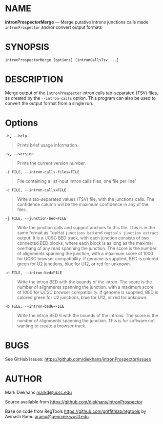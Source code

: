 # NAME

**intronProspectorMerge** — Merge putative introns junctions calls made `intronProspector` and/or convert output formats

# SYNOPSIS

`intronProspectorMerge [options] [intronCallsTsv ...]`

# DESCRIPTION

Merge output of the `intronProspector` intron calls tab-separated (TSV) files, as created by the `--intron-calls` option.
This program can also be used to convert the output format from a single run.

# Options

`-h, --help`

> Prints brief usage information.

`-v, --version`

> Prints the current version number.

`-i FILE, --intron-calls-files=FILE`

> File containing a list input intron calls files, one file per line'

`-c FILE, --intron-calls=FILE`

> Write a tab-separated values (TSV) file, with the junctions calls.  The confidence column will be the maximum confidence in any of the files.

`-j FILE, --junction-bed=FILE`

> Write the junction calls and support anchors to this file.  This is in the same format as TopHat `junctions.bed` and `regtools junction extract` output.  It is a UCSC BED track, with each junction consists of two connected BED blocks, where each block is as long as the maximal overhang of any read spanning the junction. The score is the number of alignments spanning the junction, with a maximum score of 1000 for UCSC browser compatibility.  If genome is supplied, BED is colored green for U2 junctions, blue for U12, or red for unknown.

`-n FILE, --intron-bed=FILE`

> Write the intron BED with the bounds of the intron. The score is the number of alignments spanning the junction, with a maximum score of 1000 for UCSC browser compatibility.  If genome is supplied, BED is colored green for U2 junctions, blue for U12, or red for unknown.

`-b FILE, --intron-bed6=FILE`

> Write the intron BED 6 with the bounds of the introns. The score is the number of alignments spanning the junction.   This is for software not wanting to create a browser track.

# BUGS

See GitHub Issues: <https://github.com/diekhans/intronProspector/issues>

# AUTHOR

Mark Diekhans <markd@ucsc.edu>

Source available from <https://github.com/diekhans/intronProspector>

Base on code from RegTools <https://github.com/griffithlab/regtools>
by Avinash Ramu <aramu@genome.wustl.edu>.

